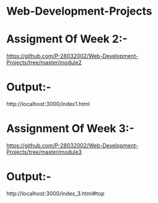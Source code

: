 # Web-Development-Projects

# Assigment Of Week 2:-
https://github.com/P-28032002/Web-Development-Projects/tree/master/module2

# Output:-
http://localhost:3000/index1.html

# Assignment Of Week 3:-
https://github.com/P-28032002/Web-Development-Projects/tree/master/module3

# Output:-
http://localhost:3000/index_3.html#top



